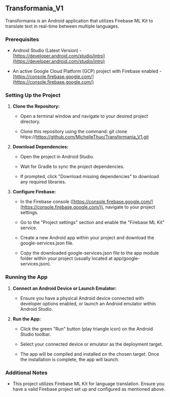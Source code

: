 Transformania_V1
-----------------------------------------------------------

Transformania is an Android application that utilizes Firebase ML Kit to translate text in real-time between multiple languages.

### Prerequisites

*   Android Studio (Latest Version) - [https://developer.android.com/studio/intro](https://developer.android.com/studio/intro)
    
*   An active Google Cloud Platform (GCP) project with Firebase enabled - [https://console.firebase.google.com/](https://console.firebase.google.com/)
    

### Setting Up the Project

1.  **Clone the Repository:**
    
    *   Open a terminal window and navigate to your desired project directory.
        
    *   Clone this repository using the command: git clone https://https://github.com/MichelleThuo/Transformania_V1.git
        
2.  **Download Dependencies:**
    
    *   Open the project in Android Studio.
        
    *   Wait for Gradle to sync the project dependencies.
        
    *   If prompted, click "Download missing dependencies" to download any required libraries.
        
3.  **Configure Firebase:**
    
    *   In the Firebase console ([https://console.firebase.google.com/](https://console.firebase.google.com/)), navigate to your project settings.
        
    *   Go to the "Project settings" section and enable the "Firebase ML Kit" service.
        
    *   Create a new Android app within your project and download the google-services.json file.
        
    *   Copy the downloaded google-services.json file to the app module folder within your project (usually located at app/google-services.json).
        

### Running the App

1.  **Connect an Android Device or Launch Emulator:**
    
    *   Ensure you have a physical Android device connected with developer options enabled, or launch an Android emulator within Android Studio.
        
2.  **Run the App:**
    
    *   Click the green "Run" button (play triangle icon) on the Android Studio toolbar.
        
    *   Select your connected device or emulator as the deployment target.
        
    *   The app will be compiled and installed on the chosen target. Once the installation is complete, the app will launch.
        

### Additional Notes

*   This project utilizes Firebase ML Kit for language translation. Ensure you have a valid Firebase project set up and configured as mentioned above.
    
